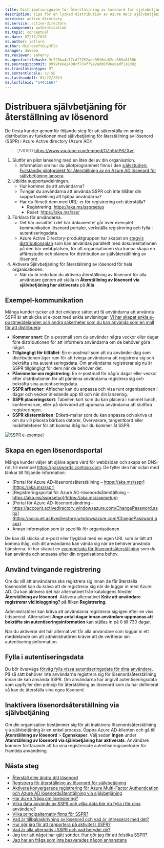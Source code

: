 ```yaml
---
title: Distributionsguide för återställning av lösenord för självbetjäning – Azure Active Directory
description: Tips för en lyckad distribution av Azure AD:s självbetjäningsfunktion för återställning av lösenord
services: active-directory
ms.service: active-directory
ms.component: authentication
ms.topic: conceptual
ms.date: 07/17/2018
ms.author: joflore
author: MicrosoftGuyJFlo
manager: daveba
ms.reviewer: sahenry
ms.openlocfilehash: 9c728ba4c77cd22782adc9916da62cc309a8150b
ms.sourcegitcommit: 9999fe6e2400cf734f79e2edd6f96a8adf118d92
ms.translationtype: MT
ms.contentlocale: sv-SE
ms.lasthandoff: 01/22/2019
ms.locfileid: "54431667"
---
```

# <a name="how-to-successfully-roll-out-self-service-password-reset"></a>Distribuera självbetjäning för återställning av lösenord

De flesta kunder genomför följande steg för att säkerställa en smidig distribution av funktionen med självbetjäning för återställning av lösenord (SSPR) i Azure Active directory (Azure AD):

> [!VIDEO https://www.youtube.com/embed/OZn5btP6ZXw]

1. Slutför en pilot lansering med en liten del av din organisation.
   * Information om hur du pilotprogrammet finns i den [självstudien: Fullständig pilotprojekt för återställning av en Azure AD lösenord för självbetjäning lansera](tutorial-sspr-pilot.md).
1. Utbilda supportavdelningen.
   * Hur kommer de att användarna?
   * Tvingar du användarna att använda SSPR och inte tillåter din supportavdelning att hjälpa användarna?
   * Har du försett dem med URL: er för registrering och återställa?
      * Registrering:  https://aka.ms/ssprsetup
      * Reset: https://aka.ms/sspr
1. Förklara för användarna.
   * Det här avsnittet i det här dokumentet går över exemplet kommunikation lösenord portaler, verkställa registrering och fylla i autentiseringsdata.
   * Azure Active Directory-produktgruppen har skapat en [stegvis distributionsplan](https://aka.ms/SSPRDeploymentPlan) som kan användas parallellt med dokumentationen på den här webbplatsen, för att organisationen ska kunna skapa en affärsstudie och planera för distribution av självåterställning av lösenord.
1. Aktivera Självbetjäning för återställning av lösenord för hela organisationen.
   * När du är redo kan du aktivera återställning av lösenord för alla användare genom att ställa in **Återställning av lösenord via självbetjäning har aktiverats** på **Alla**.

## <a name="sample-communication"></a>Exempel-kommunikation

Många kunder tycker att det enklaste sättet att få användarna att använda SSPR är att skicka ut e-post med enkla anvisningar. [Vi har skapat enkla e-postmeddelanden och andra säkerheter som du kan använda som en mall för att distribuera](https://www.microsoft.com/download/details.aspx?id=56768):

* **Kommer snart**: En e-postmall som du använder några veckor eller dagar före distributionen för att informera användarna om de behöver göra något.
* **Tillgängligt för tillfället**: En e-postmall som att du använder dag som distributionen äger rum för att tvinga användarna att registrera sig och bekräfta sina autentiseringsdata. Om användarna registrerar sig nu är SSPR tillgängligt för dem när de behöver det.
* **Påminnelse om registrering**: En e-postmall för några dagar eller veckor efter distributionen för att påminna användarna registrera sig och bekräfta sina autentiseringsdata.
* **SSPR affischer**: Affischer kan du anpassa och visa runt organisationen i dagar och veckor inledande upp till och när din lansering.
* **SSPR placeringskort**: Tabellen kort som du kan placera i rummet lunch, konferensrum, eller på skrivbord att uppmana användarna att slutföra registreringen.
* **SSPR klistermärken**: Etikett-mallar som du kan anpassa och skriva ut om du vill placera bärbara datorer, Övervakare, tangentbord eller mobiltelefoner för att komma ihåg hur du kommer åt SSPR.

![SSPR e-exempel][Email]

## <a name="create-your-own-password-portal"></a>Skapa en egen lösenordsportal

Många kunder väljer att själva agera värd för webbsidan och skapa en DNS-rot, till exempel https://passwords.contoso.com. De fyller den här sidan med länkar till följande information:

* [Portal för Azure AD-lösenordsåterställning – https://aka.ms/sspr](https://aka.ms/sspr)
* [Registreringsportal för Azure AD-lösenordsåterställning – https://aka.ms/ssprsetup](https://aka.ms/ssprsetup)
* [Portal för Azure AD-lösenordsändring – https://account.activedirectory.windowsazure.com/ChangePassword.aspx](https://account.activedirectory.windowsazure.com/ChangePassword.aspx)
* Annan information som är specifik för organisationen

De kan då skicka ut e-post eller flygblad med en egen URL som är lätt att komma ihåg, och dit användarna kan vända sig när de behöver använda tjänsterna. Vi har skapat en [exempelsida för lösenordsåterställning](https://github.com/ajamess/password-reset-page) som du kan använda och anpassa efter din organisations behov.

## <a name="use-enforced-registration"></a>Använd tvingande registrering

Om du vill att användarna ska registrera sig innan de får återställa lösenordet kan du kräva att de registrerar sig när de loggar in med Azure AD. Du kan aktivera det här alternativet från katalogens fönster **Återställning av lösenord**. Aktivera alternativet **Kräv att användare registrerar vid inloggning?** på fliken **Registrering**.

Administratörer kan kräva att användarna registrerar sig igen efter en viss tidsperiod. Alternativet **Ange antal dagar innan användare uppmanas att bekräfta sin autentiseringsinformation** kan ställas in på 0 till 730 dagar.

När du aktiverar det här alternativet får alla användare som loggar in ett meddelande om att administratören kräver att de verifierar sin autentiseringsinformation.

## <a name="populate-authentication-data"></a>Fylla i autentiseringsdata

Du bör överväga [förväg fylla vissa autentiseringsdata för dina användare](howto-sspr-authenticationdata.md). På så sätt behöver inte användarna registrera sig för lösenordsåterställning innan de kan använda SSPR. Om användarna har angivit autentiseringsdata som uppfyller den princip för återställning av lösenord som du har definierat så kan de återställa sina egna lösenord.

## <a name="disable-self-service-password-reset"></a>Inaktivera lösenordsåterställning via självbetjäning

Om din organisation bestämmer sig för att inaktivera lösenordsåterställning via självbetjäning är en enkel process. Öppna Azure AD-klienten och gå till **Återställning av lösenord** > **Egenskaper**. Välj sedan **Ingen** under **Återställning av lösenord via självbetjäning har aktiverats**. Användare kommer fortfarande att ha sina registrerade autentiseringsmetoder för framtida användning.

## <a name="next-steps"></a>Nästa steg

* [Återställ eller ändra ditt lösenord](../user-help/active-directory-passwords-update-your-own-password.md)
* [Registrera för återställning av lösenord för självbetjäning](../user-help/active-directory-passwords-reset-register.md)
* [Aktivera konvergerade registrering för Azure Multi-Factor Authentication och Azure AD lösenordsåterställning via självbetjäning](concept-registration-mfa-sspr-converged.md)
* [Har du en fråga om licensiering?](concept-sspr-licensing.md)
* [Vilka data används av SSPR och vilka data bör du fylla i för dina användare?](howto-sspr-authenticationdata.md)
* [Vilka principalternativ finns för SSPR?](concept-sspr-policy.md)
* [Vad är tillbakaskrivning av lösenord och vad är intresserat med det?](howto-sspr-writeback.md)
* [Hur gör jag för att rapportera på aktivitet i SSPR?](howto-sspr-reporting.md)
* [Vad är alla alternativ i SSPR och vad betyder de?](concept-sspr-howitworks.md)
* [Jag tror att något har gått sönder. Hur gör jag för att felsöka SSPR?](active-directory-passwords-troubleshoot.md)
* [Jag har en fråga som inte besvarades någon annanstans](active-directory-passwords-faq.md)

[Email]: ./media/howto-sspr-deployment/sspr-emailtemplates.png "Anpassa de här e-postmallarna så att de passar din organisations krav"
